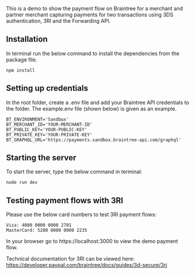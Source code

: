 This is a demo to show the payment flow on Braintree for a merchant and partner merchant capturing payments for two transactions using 3DS authentication, 3RI and the Forwarding API.

## Installation
In terminal run the below command to install the dependencies from the package file.
```
npm install
```

## Setting up credentials
In the root folder, create a .env file and add your Braintree API credentials to the folder. The example.env file (shown below) is given as an example.
```
BT_ENVIRONMENT='Sandbox'
BT_MERCHANT_ID='YOUR-MERCHANT-ID'
BT_PUBLIC_KEY='YOUR-PUBLIC-KEY'
BT_PRIVATE_KEY='YOUR-PRIVATE-KEY'
BT_GRAPHQL_URL='https://payments.sandbox.braintree-api.com/graphql'
```

## Starting the server
To start the server, type the below command in terminal:
```
node run dev
```
## Testing payment flows with 3RI
Please use the below card numbers to test 3RI payment flows:
```
Visa: 4000 0000 0000 2701
MasterCard: 5200 0000 0000 2235
```

In your browser go to https://localhost:3000 to view the demo payment flow.

Technical documentation for 3RI can be viewed here:
https://developer.paypal.com/braintree/docs/guides/3d-secure/3ri
